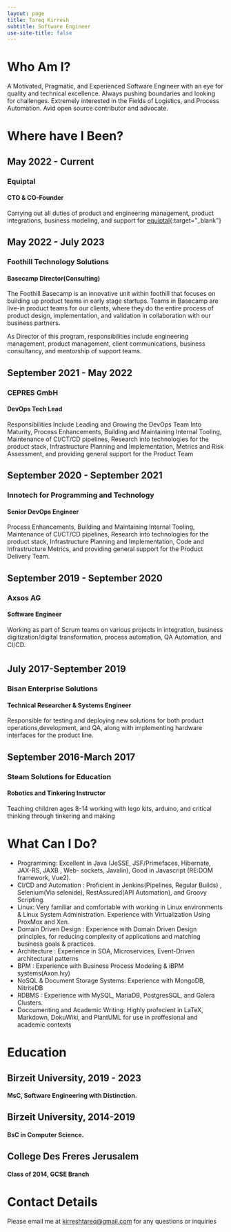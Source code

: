 ```yaml
---
layout: page
title: Tareq Kirresh
subtitle: Software Engineer
use-site-title: false
---
```

# Who Am I?
A Motivated, Pragmatic, and Experienced Software Engineer with an eye for quality and technical
excellence. Always pushing boundaries and looking for challenges. Extremely interested in the
Fields of Logistics, and Process Automation. Avid open source contributor and advocate.

# Where have I Been?

## May 2022 - Current
### Equiptal
#### CTO & CO-Founder

Carrying out all duties of product and engineering management, product integrations, business modeling, 
and support for [equiptal](https://equiptal.net){:target="_blank"} 


## May 2022 - July 2023
### Foothill Technology Solutions
#### Basecamp Director(Consulting)

The Foothill Basecamp is an innovative unit within foothill that focuses on building up product teams in early
stage startups. Teams in Basecamp are live-in product teams for our clients, where they do the entire process of 
product design, implementation, and validation in collaboration with our business partners.

As Director of this program, responsibilities include engineering management, product management, client communications, business consultancy, and mentorship of support teams.


## September 2021 - May 2022
### CEPRES GmbH
#### DevOps Tech Lead


Responsibilities Include Leading and Growing the DevOps Team Into Maturity, Process Enhancements, Building and Maintaining Internal Tooling, Maintenance of CI/CT/CD pipelines, Research into technologies for the product stack, Infrastructure Planning and Implementation, Metrics and Risk Assessment, and providing general support for the Product Team

## September 2020 - September 2021
### Innotech for Programming and Technology
#### Senior DevOps Engineer

Process Enhancements, Building and Maintaining Internal Tooling, Maintenance of CI/CT/CD
pipelines, Research into technologies for the product stack, Infrastructure Planning and Implementation,
Code and Infrastructure Metrics, and providing general support for the Product
Delivery Team.

## September 2019 - September 2020
### Axsos AG
#### Software Engineer

Working as part of Scrum teams on various projects in integration, business digitization/digital
transformation, process automation, QA Automation, and CI/CD.

## July 2017-September 2019
### Bisan Enterprise Solutions
#### Technical Researcher & Systems Engineer

Responsible for testing and deploying new solutions for both product operations,development,
and QA, along with implementing hardware interfaces for the product line.

## September 2016-March 2017
### Steam Solutions for Education
#### Robotics and Tinkering Instructor

Teaching children ages 8-14 working with lego kits, arduino, and critical thinking through tinkering and making

# What Can I Do?

* Programming: Excellent in Java (JeSSE, JSF/Primefaces, Hibernate, JAX-RS, JAXB , Web-
sockets, Javalin), Good in Javascript (RE:DOM framework, Vue2).
* CI/CD and Automation : Proficient in Jenkins(Pipelines, Regular Builds) , Selenium(Via
selenide), RestAssured(API Automation), and Groovy Scripting.
* Linux: Very familiar and comfortable with working in Linux environments & Linux System
Administration. Experience with Virtualization Using ProxMox and Xen.
* Domain Driven Design : Experience with Domain Driven Design principles, for reducing
complexity of applications and matching business goals & practices.
* Architecture : Experience in SOA, Microservices, Event-Driven architectural patterns
* BPM : Experience with Business Process Modeling & iBPM systems(Axon.Ivy)
* NoSQL & Document Storage Systems: Experience with MongoDB, NitriteDB
* RDBMS : Experience with MySQL, MariaDB, PostgresSQL, and Galera Clusters.
* Doccumenting and Academic Writing: Highly profecient in LaTeX, Markdown, DokuWiki,
and PlantUML for use in proffesional and academic contexts

# Education

## Birzeit University, 2019 - 2023
#### MsC, Software Engineering with Distinction.

## Birzeit University, 2014-2019
#### BsC in Computer Science.

## College Des Freres Jerusalem
#### Class of 2014, GCSE Branch

# Contact Details
Please email me at [kirreshtareq@gmail.com](mailto:kirreshtareq@gmail.com) for any questions or inquiries